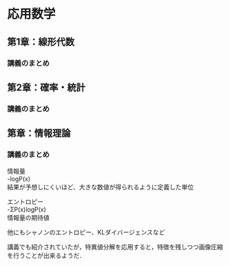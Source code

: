 # 応用数学
## 第1章：線形代数
### 講義のまとめ
## 第2章：確率・統計
### 講義のまとめ
## 第章：情報理論
### 講義のまとめ
情報量  
-logP(x)  
結果が予想しにくいほど、大きな数値が得られるように定義した単位 

エントロピー  
-ΣP(x)logP(x)  
情報量の期待値  

他にもシャノンのエントロピー、KLダイバージェンスなど  

講義でも紹介されていたが，特異値分解を応用すると，特徴を残しつつ画像圧縮を行うことが出来るようだ．  
